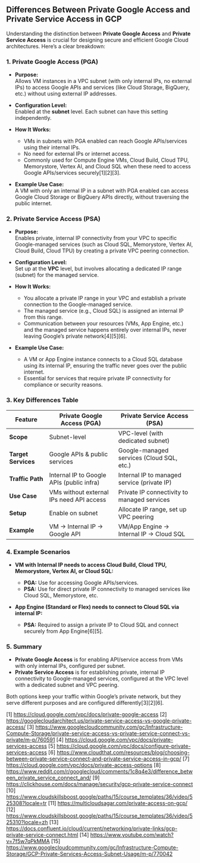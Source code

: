 ## Differences Between Private Google Access and Private Service Access in GCP

Understanding the distinction between **Private Google Access** and **Private Service Access** is crucial for designing secure and efficient Google Cloud architectures. Here’s a clear breakdown:

### 1. Private Google Access (PGA)

- **Purpose:**  
  Allows VM instances in a VPC subnet (with only internal IPs, no external IPs) to access Google APIs and services (like Cloud Storage, BigQuery, etc.) without using external IP addresses.

- **Configuration Level:**  
  Enabled at the **subnet** level. Each subnet can have this setting independently.

- **How It Works:**  
  - VMs in subnets with PGA enabled can reach Google APIs/services using their internal IPs.
  - No need for external IPs or internet access.
  - Commonly used for Compute Engine VMs, Cloud Build, Cloud TPU, Memorystore, Vertex AI, and Cloud SQL when these need to access Google APIs/services securely[1][2][3].

- **Example Use Case:**  
  A VM with only an internal IP in a subnet with PGA enabled can access Google Cloud Storage or BigQuery APIs directly, without traversing the public internet.

### 2. Private Service Access (PSA)

- **Purpose:**  
  Enables private, internal IP connectivity from your VPC to specific Google-managed services (such as Cloud SQL, Memorystore, Vertex AI, Cloud Build, Cloud TPU) by creating a private VPC peering connection.

- **Configuration Level:**  
  Set up at the **VPC** level, but involves allocating a dedicated IP range (subnet) for the managed service.

- **How It Works:**  
  - You allocate a private IP range in your VPC and establish a private connection to the Google-managed service.
  - The managed service (e.g., Cloud SQL) is assigned an internal IP from this range.
  - Communication between your resources (VMs, App Engine, etc.) and the managed service happens entirely over internal IPs, never leaving Google’s private network[4][5][6].

- **Example Use Case:**  
  - A VM or App Engine instance connects to a Cloud SQL database using its internal IP, ensuring the traffic never goes over the public internet.
  - Essential for services that require private IP connectivity for compliance or security reasons.

### 3. Key Differences Table

| Feature                        | Private Google Access (PGA)                | Private Service Access (PSA)                |
|--------------------------------|--------------------------------------------|---------------------------------------------|
| **Scope**                      | Subnet-level                               | VPC-level (with dedicated subnet)           |
| **Target Services**            | Google APIs & public services              | Google-managed services (Cloud SQL, etc.)   |
| **Traffic Path**               | Internal IP to Google APIs (public infra)  | Internal IP to managed service (private IP) |
| **Use Case**                   | VMs without external IPs need API access   | Private IP connectivity to managed services |
| **Setup**                      | Enable on subnet                           | Allocate IP range, set up VPC peering       |
| **Example**                    | VM → Internal IP → Google API              | VM/App Engine → Internal IP → Cloud SQL     |

### 4. Example Scenarios

- **VM with Internal IP needs to access Cloud Build, Cloud TPU, Memorystore, Vertex AI, or Cloud SQL:**
  - **PGA:** Use for accessing Google APIs/services.
  - **PSA:** Use for direct private IP connectivity to managed services like Cloud SQL, Memorystore, etc.

- **App Engine (Standard or Flex) needs to connect to Cloud SQL via internal IP:**
  - **PSA:** Required to assign a private IP to Cloud SQL and connect securely from App Engine[6][5].

### 5. Summary

- **Private Google Access** is for enabling API/service access from VMs with only internal IPs, configured per subnet.
- **Private Service Access** is for establishing private, internal IP connectivity to Google-managed services, configured at the VPC level with a dedicated subnet and VPC peering.

Both options keep your traffic within Google’s private network, but they serve different purposes and are configured differently[3][2][6].

[1] https://cloud.google.com/vpc/docs/private-google-access
[2] https://googlecloudarchitect.us/private-service-access-vs-google-private-access/
[3] https://www.googlecloudcommunity.com/gc/Infrastructure-Compute-Storage/private-service-access-vs-private-service-connect-vs-private/m-p/760591
[4] https://cloud.google.com/vpc/docs/private-services-access
[5] https://cloud.google.com/vpc/docs/configure-private-services-access
[6] https://www.cloudthat.com/resources/blog/choosing-between-private-service-connect-and-private-service-access-in-gcp/
[7] https://cloud.google.com/vpc/docs/private-access-options
[8] https://www.reddit.com/r/googlecloud/comments/1c8q4e3/difference_between_private_service_connect_and/
[9] https://clickhouse.com/docs/manage/security/gcp-private-service-connect
[10] https://www.cloudskillsboost.google/paths/15/course_templates/36/video/525308?locale=tr
[11] https://multicloudsagar.com/private-access-on-gcp/
[12] https://www.cloudskillsboost.google/paths/15/course_templates/36/video/525310?locale=zh
[13] https://docs.confluent.io/cloud/current/networking/private-links/gcp-private-service-connect.html
[14] https://www.youtube.com/watch?v=7f5w7qPkMMA
[15] https://www.googlecloudcommunity.com/gc/Infrastructure-Compute-Storage/GCP-Private-Services-Access-Subnet-Usage/m-p/770042

